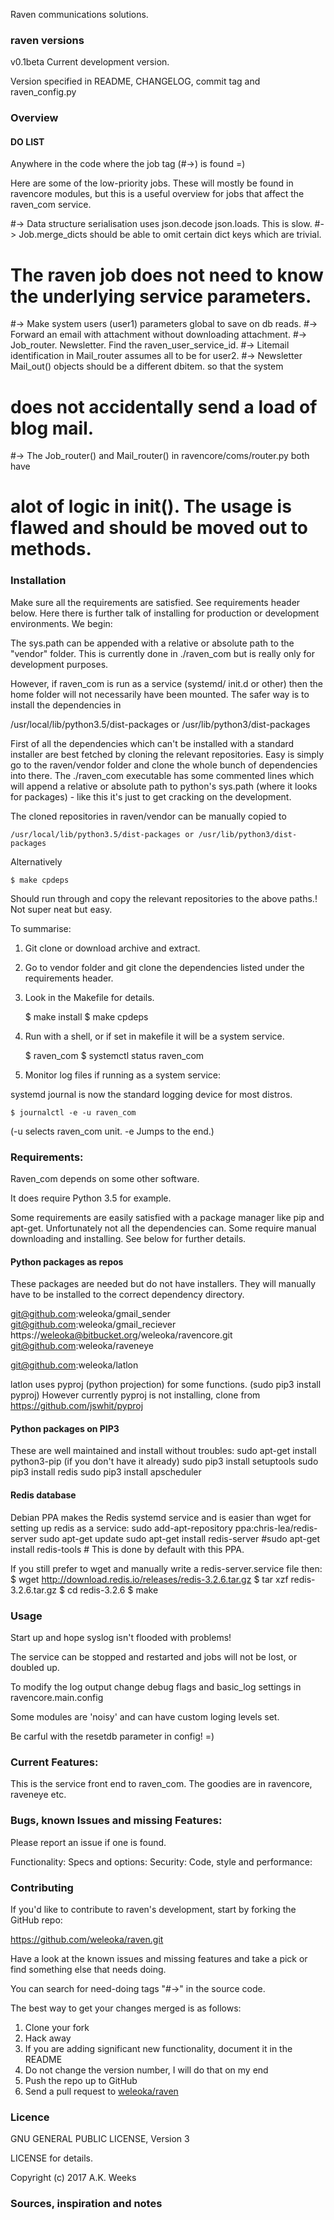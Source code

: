 
Raven communications solutions.



### raven versions

v0.1beta Current development version.

Version specified in README, CHANGELOG, commit tag and raven_config.py




### Overview



#### DO LIST

Anywhere in the code where the job tag (#->) is found =)


Here are some of the low-priority jobs. These will mostly be found in ravencore modules,
but this is a useful overview for jobs that affect the raven_com service.

#-> Data structure serialisation uses json.decode json.loads. This is slow.
#-> Job.merge_dicts should be able to omit certain dict keys which are trivial.
#   The raven job does not need to know the underlying service parameters.
#-> Make system users (user1) parameters global to save on db reads.
#-> Forward an email with attachment without downloading attachment.
#-> Job_router. Newsletter. Find the raven_user_service_id.
#-> Litemail identification in Mail_router assumes all to be for user2.
#-> Newsletter Mail_out() objects should be a different dbitem. so that the system
#   does not accidentally send a load of blog mail.
#-> The Job_router() and Mail_router() in ravencore/coms/router.py both have
#   alot of logic in __init__(). The usage is flawed and should be moved out to methods.






### Installation
Make sure all the requirements are satisfied. See requirements header below. Here there is further talk of installing for production or development environments. We begin:

The sys.path can be appended with a relative or absolute path to the "vendor" folder.
This is currently done in ./raven_com but is really only for development purposes.

However, if raven_com is run as a service (systemd/ init.d or other) then the home folder 
will not necessarily have been mounted. The safer way is to install the dependencies in 

/usr/local/lib/python3.5/dist-packages or /usr/lib/python3/dist-packages

First of all the dependencies which can't be installed with a standard installer are best fetched by cloning the relevant repositories. Easy is simply go to the raven/vendor folder and clone the whole bunch of dependencies into there. The ./raven_com executable has some commented lines which will append a relative or absolute path to python's sys.path (where it looks for packages) - like this it's just to get cracking on the development. 

The cloned repositories in raven/vendor can be manually copied to 

	/usr/local/lib/python3.5/dist-packages or /usr/lib/python3/dist-packages

Alternatively 
	
	$ make cpdeps

Should run through and copy the relevant repositories to the above paths.! Not super neat but easy.


To summarise:

1. Git clone or download archive and extract.

3. Go to vendor folder and git clone the dependencies listed under the requirements header.

2. Look in the Makefile for details.

	$ make install
	$ make cpdeps


3. Run with a shell, or if set in makefile it will be a system service.

	$ raven_com
	$ systemctl status raven_com

4. Monitor log files if running as a system service:

systemd journal is now the standard logging device for most distros.

	$ journalctl -e -u raven_com

(-u selects raven_com unit. -e Jumps to the end.)


### Requirements:

Raven_com depends on some other software.

It does require Python 3.5 for example. 

Some requirements are easily satisfied with a package manager like pip and apt-get. Unfortunately not all the dependencies can. Some require manual downloading and installing. See below for further details.




#### Python packages as repos
These packages are needed but do not have installers.
They will manually have to be installed to the correct dependency directory.

git@github.com:weleoka/gmail_sender
git@github.com:weleoka/gmail_reciever
https://weleoka@bitbucket.org/weleoka/ravencore.git
git@github.com:weleoka/raveneye

git@github.com:weleoka/latlon 

latlon uses pyproj (python projection) for some functions.
(sudo pip3 install pyproj) However currently pyproj is not installing,
clone from https://github.com/jswhit/pyproj


#### Python packages on PIP3
These are well maintained and install without troubles:
sudo apt-get install python3-pip (if you don't have it already)
sudo pip3 install setuptools
sudo pip3 install redis
sudo pip3 install apscheduler

#### Redis database
Debian PPA makes the Redis systemd service and is easier than wget for setting up redis as a service:
sudo add-apt-repository ppa:chris-lea/redis-server
sudo apt-get update
sudo apt-get install redis-server
#sudo apt-get install redis-tools # This is done by default with this PPA.

If you still prefer to wget and manually write a redis-server.service file then:
$ wget http://download.redis.io/releases/redis-3.2.6.tar.gz
$ tar xzf redis-3.2.6.tar.gz
$ cd redis-3.2.6
$ make



### Usage

Start up and hope syslog isn't flooded with problems!

The service can be stopped and restarted and jobs will not be lost, or doubled up.

To modify the log output change debug flags and basic_log settings in ravencore.main.config

Some modules are 'noisy' and can have custom loging levels set.

Be carful with the resetdb parameter in config! =)





### Current Features:

This is the service front end to raven_com. The goodies are in ravencore, raveneye etc.



### Bugs, known Issues and missing Features:

Please report an issue if one is found.

Functionality:
Specs and options:
Security:
Code, style and performance:



### Contributing

If you'd like to contribute to raven's development, start by forking the GitHub repo:

https://github.com/weleoka/raven.git

Have a look at the known issues and missing features and take a pick or find something else that needs doing.

You can search for need-doing tags "#->" in the source code.

The best way to get your changes merged is as follows:

1. Clone your fork
2. Hack away
3. If you are adding significant new functionality, document it in the README
4. Do not change the version number, I will do that on my end
5. Push the repo up to GitHub
6. Send a pull request to [weleoka/raven](https://github.com/weleoka/raven)




### Licence

GNU GENERAL PUBLIC LICENSE, Version 3


LICENSE for details.

Copyright (c) 2017 A.K. Weeks




### Sources, inspiration and notes



